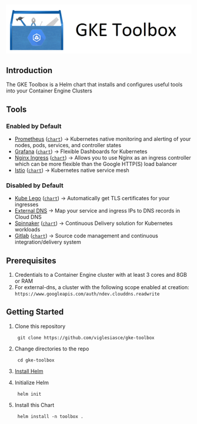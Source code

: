 ![GKE Toolbox](docs/images/logo.png)

## Introduction

The GKE Toolbox is a Helm chart that installs and configures useful tools into your Container Engine Clusters

## Tools

### Enabled by Default
- [Prometheus](https://prometheus.io/) ([`chart`](https://kubeapps.com/charts/stable/prometheus)) -> Kubernetes native monitoring and alerting of your nodes, pods, services, and controller states
- [Grafana](https://grafana.com/) ([`chart`](https://kubeapps.com/charts/stable/grafana)) -> Flexible Dashboards for Kubernetes 
- [Nginx Ingress](https://github.com/kubernetes/ingress/tree/master/controllers/nginx) ([`chart`](https://kubeapps.com/charts/stable/nginx-ingress)) -> Allows you to use Nginx as an ingress controller which can be more flexible than the Google HTTP(S) load balancer
- [Istio](https://istio.io) ([`chart`](https://kubeapps.com/charts/incubator/istio)) -> Kubernetes native service mesh

### Disabled by Default
- [Kube Lego](https://github.com/jetstack/kube-lego) ([`chart`](https://kubeapps.com/charts/stable/kube-lego)) -> Automatically get TLS certificates for your ingresses
- [External DNS](https://github.com/kubernetes-incubator/external-dns) -> Map your service and ingress IPs to DNS records in Cloud DNS
- [Spinnaker](https://www.spinnaker.io/) ([`chart`](https://kubeapps.com/charts/stable/spinnaker)) -> Continuous Delivery solution for Kubernetes workloads
- [Gitlab](https://gitlab.com) ([`chart`](https://docs.gitlab.com/ee/install/kubernetes/gitlab_chart.html)) -> Source code management and continuous integration/delivery system

## Prerequisites
1. Credentials to a Container Engine cluster with at least 3 cores and 8GB or RAM
1. For external-dns, a cluster with the following scope enabled at creation: `https://www.googleapis.com/auth/ndev.clouddns.readwrite`

## Getting Started

1. Clone this repository

        git clone https://github.com/viglesiasce/gke-toolbox

1. Change directories to the repo

        cd gke-toolbox

1. [Install Helm](https://github.com/kubernetes/helm/blob/master/docs/install.md#installing-the-helm-client)
1. Initialize Helm

        helm init

1. Install this Chart

        helm install -n toolbox .